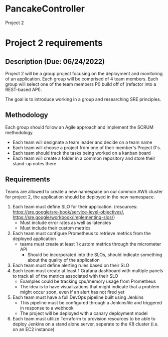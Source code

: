 # PancakeController
Project 2
# Project 2 requirements

## Description (Due: 06/24/2022)

Project 2 will be a group project focusing on the deployment and monitoring of an application. Each group will be comprised of 4 team members. Each group will select one of the team members P0 build off of (refactor into a REST-based API).

The goal is to introduce working in a group and researching SRE principles.

## Methodology

Each group should follow an Agile approach and implement the SCRUM methodology.
- Each team will designate a team leader and decide on a team name 
- Each team will choose a project from one of their member's Project 0's.
- Each team should track the tasks being worked on a kanban board
- Each team will create a folder in a common repository and store their stand-up notes there

## Requirements

Teams are allowed to create a new namespace on our common AWS cluster for project 2, the application should be deployed in the new namespace.

1. Each team must define SLO for their application. (resources: https://sre.google/sre-book/service-level-objectives/, https://sre.google/workbook/implementing-slos/)
    - Must include error rates as well as latencies
    - Must include their custom metrics
2. Each team must configure Prometheus to retrieve metrics from the deployed application
    - teams must create at least 1 custom metrics through the micrometer API
        - Should be incorporated into the SLOs, should indicate something about the quality of the application
3. Each team must define alerting rules based on their SLO
4. Each team must create at least 1 Grafana dashboard with multiple panels to track all of the metrics associated with their SLO
    - Examples could be tracking cpu/memory usage from Prometheus
    - The idea is to have visualizations that might indicate that a problem might occur soon, even if an alert has not fired yet
5. Each team must have a full DevOps pipeline built using Jenkins
    - This pipeline must be configured through a Jenkinsfile and triggered in response to a webhook
    - The project will be deployed with a canary deployment model
6. Each team must utilize Terraform to provision resources to be able to deploy Jenkins on a stand alone server, seperate to the K8 cluster (i.e. on an EC2 instance) 
